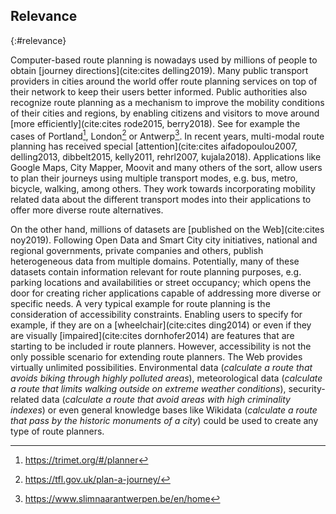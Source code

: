 ## Relevance
{:#relevance}

Computer-based route planning
is nowadays used by millions of people
to obtain [journey directions](cite:cites delling2019).
Many public transport providers in cities around the world
offer route planning services on top of their network
to keep their users better informed.
Public authorities also recognize route planning
as a mechanism to improve the mobility conditions of their cities and regions,
by enabling citizens and visitors to move around [more efficiently](cite:cites rode2015, berry2018).
See for example the cases of Portland[^portland], London[^london] or Antwerp[^antwerp].
In recent years, multi-modal route planning has received special [attention](cite:cites aifadopoulou2007, delling2013, dibbelt2015, kelly2011, rehrl2007, kujala2018).
Applications like Google Maps, City Mapper, Moovit and many others of the sort,
allow users to plan their journeys using multiple transport modes,
e.g. bus, metro, bicycle, walking, among others.
They work towards incorporating mobility related data
about the different transport modes into their applications
to offer more diverse route alternatives.

On the other hand, millions of datasets are [published on the Web](cite:cites noy2019).
Following Open Data and Smart City city initiatives,
national and regional governments, private companies and others,
publish heterogeneous data from multiple domains.
Potentially, many of these datasets contain information
relevant for route planning purposes,
e.g. parking locations and availabilities or street occupancy;
which opens the door for creating richer applications
capable of addressing more diverse or specific needs.
A very typical example for route planning
is the consideration of accessibility constraints.
Enabling users to specify for example,
if they are on a [wheelchair](cite:cites ding2014)
or even if they are visually [impaired](cite:cites dornhofer2014)
are features that are starting to be included ir route planners.
However, accessibility is not the only possible scenario
for extending route planners.
The Web provides virtually unlimited possibilities.
Environmental data (_calculate a route that avoids biking through highly polluted areas_),
meteorological data (_calculate a route that limits walking outside on extreme weather conditions_),
security-related data (_calculate a route that avoid areas with high criminality indexes_)
or even general knowledge bases like Wikidata (_calculate a route that pass by the historic monuments of a city_) could be used to create any type of route planners.


[^portland]: <a href="https://trimet.org/#/planner">https://trimet.org/#/planner</a>
[^london]: <a href="https://tfl.gov.uk/plan-a-journey/">https://tfl.gov.uk/plan-a-journey/</a>
[^antwerp]: <a href="https://www.slimnaarantwerpen.be/en/home">https://www.slimnaarantwerpen.be/en/home</a>